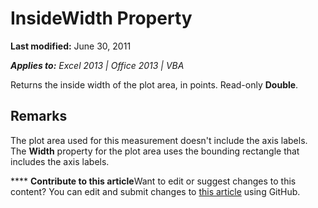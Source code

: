 
# InsideWidth Property

 **Last modified:** June 30, 2011

 _**Applies to:** Excel 2013 | Office 2013 | VBA_

Returns the inside width of the plot area, in points. Read-only  **Double**.


## Remarks

The plot area used for this measurement doesn't include the axis labels. The  **Width** property for the plot area uses the bounding rectangle that includes the axis labels.


****   **Contribute to this article**Want to edit or suggest changes to this content? You can edit and submit changes to  [this article](https://github.com/jhershey00/VBA_Excel_Test/OpenXMLCon/articles/1f6bfd65-c134-6d52-5936-dfc4a4eecda8.md) using GitHub.

